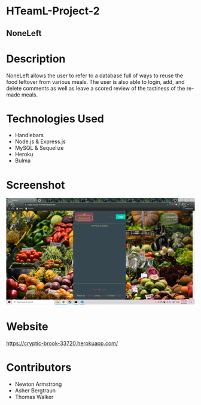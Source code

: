 # HTeamL-Project-2

## NoneLeft

# Description
NoneLeft allows the user to refer to a database full of ways to reuse the food leftover from various meals. The user is also able to login, add, and delete comments as well as leave a scored review of the tastiness of the re-made meals.

# Technologies Used
- Handlebars
- Node.js & Express.js
- MySQL & Sequelize
- Heroku
- Bulma

# Screenshot
![NoneLeft Screenshot](public/images/None_Left.png)

# Website
https://cryptic-brook-33720.herokuapp.com/

# Contributors
- Newton Armstrong
- Asher Bergtraun
- Thomas Walker